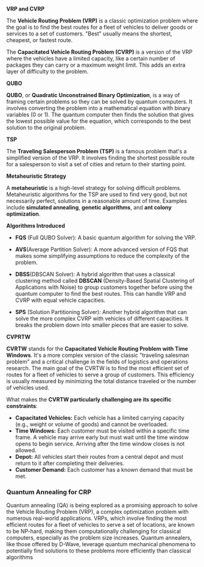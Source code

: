  **VRP and CVRP**

The **Vehicle Routing Problem (VRP)** is a classic optimization problem where the goal is to find the best routes for a fleet of vehicles to deliver goods or services to a set of customers. "Best" usually means the shortest, cheapest, or fastest route.

The **Capacitated Vehicle Routing Problem (CVRP)** is a version of the VRP where the vehicles have a limited capacity, like a certain number of packages they can carry or a maximum weight limit. This adds an extra layer of difficulty to the problem.

**QUBO**

**QUBO**, or **Quadratic Unconstrained Binary Optimization**, is a way of framing certain problems so they can be solved by quantum computers. It involves converting the problem into a mathematical equation with binary variables (0 or 1). The quantum computer then finds the solution that gives the lowest possible value for the equation, which corresponds to the best solution to the original problem.

**TSP**

The **Traveling Salesperson Problem (TSP)** is a famous problem that's a simplified version of the VRP. It involves finding the shortest possible route for a salesperson to visit a set of cities and return to their starting point.

**Metaheuristic Strategy**

A **metaheuristic** is a high-level strategy for solving difficult problems. Metaheuristic algorithms for the TSP are used to find very good, but not necessarily perfect, solutions in a reasonable amount of time. Examples include **simulated annealing**, **genetic algorithms**, and **ant colony optimization**.

**Algorithms Introduced**

- **FQS** (Full QUBO Solver): A basic quantum algorithm for solving the VRP.

-  **AVS**(Average Partition Solver): A more advanced version of FQS that makes some simplifying assumptions to reduce the complexity of the problem.

- **DBSS**(DBSCAN Solver): A hybrid algorithm that uses a classical clustering method called **DBSCAN** (Density-Based Spatial Clustering of Applications with Noise) to group customers together before using the quantum computer to find the best routes. This can handle VRP and CVRP with equal vehicle capacities.

-  **SPS** (Solution Partitioning Solver): Another hybrid algorithm that can solve the more complex CVRP with vehicles of different capacities. It breaks the problem down into smaller pieces that are easier to solve.

**CVPRTW**

**CVRTW** stands for the **Capacitated Vehicle Routing Problem with Time Windows**. It's a more complex version of the classic "traveling salesman problem" and a critical challenge in the fields of logistics and operations research.
The main goal of the CVRTW is to find the most efficient set of routes for a fleet of vehicles to serve a group of customers. This efficiency is usually measured by minimizing the total distance traveled or the number of vehicles used.

What makes the **CVRTW particularly challenging are its specific constraints**:

- **Capacitated Vehicles:** Each vehicle has a limited carrying capacity (e.g., weight or volume of goods) and cannot be overloaded.
- **Time Windows:** Each customer must be visited within a specific time frame. A vehicle may arrive early but must wait until the time window opens to begin service. Arriving after the time window closes is not allowed.
- **Depot:** All vehicles start their routes from a central depot and must return to it after completing their deliveries.
- **Customer Demand:** Each customer has a known demand that must be met.

### Quantum Annealing for CRP

Quantum annealing (QA) is being explored as a promising approach to solve the Vehicle Routing Problem (VRP), a complex optimization problem with numerous real-world applications. VRPs, which involve finding the most efficient routes for a fleet of vehicles to serve a set of locations, are known to be NP-hard, making them computationally challenging for classical computers, especially as the problem size increases. Quantum annealers, like those offered by D-Wave, leverage quantum mechanical phenomena to potentially find solutions to these problems more efficiently than classical algorithms